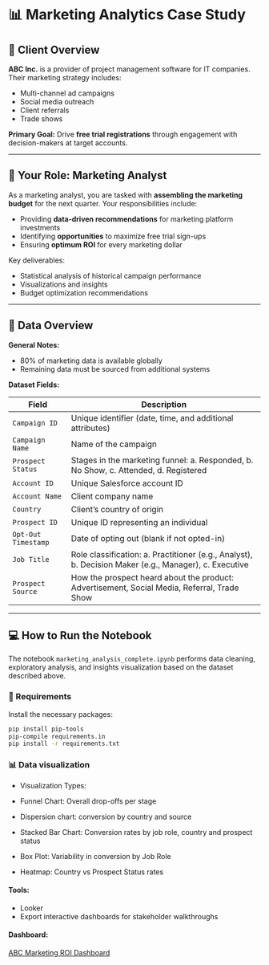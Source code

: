 # 📊 Marketing Analytics Case Study

## 🏢 Client Overview

**ABC Inc.** is a provider of project management software for IT companies. Their marketing strategy includes:

- Multi-channel ad campaigns  
- Social media outreach  
- Client referrals  
- Trade shows  

**Primary Goal:** Drive **free trial registrations** through engagement with decision-makers at target accounts.

---

## 🎯 Your Role: Marketing Analyst

As a marketing analyst, you are tasked with **assembling the marketing budget** for the next quarter. Your responsibilities include:

- Providing **data-driven recommendations** for marketing platform investments  
- Identifying **opportunities** to maximize free trial sign-ups  
- Ensuring **optimum ROI** for every marketing dollar  

Key deliverables:

- Statistical analysis of historical campaign performance  
- Visualizations and insights  
- Budget optimization recommendations  

---

## 📁 Data Overview

**General Notes:**

- 80% of marketing data is available globally  
- Remaining data must be sourced from additional systems  

**Dataset Fields:**

| Field              | Description |
|-------------------|-------------|
| `Campaign ID`     | Unique identifier (date, time, and additional attributes) |
| `Campaign Name`   | Name of the campaign |
| `Prospect Status` | Stages in the marketing funnel: a. Responded, b. No Show, c. Attended, d. Registered |
| `Account ID`      | Unique Salesforce account ID |
| `Account Name`    | Client company name |
| `Country`         | Client’s country of origin |
| `Prospect ID`     | Unique ID representing an individual |
| `Opt-Out Timestamp` | Date of opting out (blank if not opted-in) |
| `Job Title`       | Role classification: a. Practitioner (e.g., Analyst), b. Decision Maker (e.g., Manager), c. Executive |
| `Prospect Source` | How the prospect heard about the product: Advertisement, Social Media, Referral, Trade Show |

---

## 💻 How to Run the Notebook

The notebook `marketing_analysis_complete.ipynb` performs data cleaning, exploratory analysis, and insights visualization based on the dataset described above.

### 🔧 Requirements

Install the necessary packages:

```bash
pip install pip-tools
pip-compile requirements.in
pip install -r requirements.txt
```

### 📊 Data visualization

- Visualization Types:

- Funnel Chart: Overall drop-offs per stage
- Dispersion chart: conversion by country and source
- Stacked Bar Chart: Conversion rates by job role, country and prospect status
- Box Plot: Variability in conversion by Job Role
- Heatmap: Country vs Prospect Status rates

#### Tools:
- Looker
- Export interactive dashboards for stakeholder walkthroughs

#### Dashboard:
[ABC Marketing ROI Dashboard](https://lookerstudio.google.com/reporting/2ca779ec-7392-44d4-b92b-0e8546ff801b)